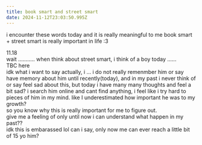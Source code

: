 ```yaml
---
title: book smart and street smart
date: 2024-11-12T23:03:50.995Z
---
```





i encounter these words today and it is really meaningful to me
book smart + street smart is really important in life :3  
  
11.18  
wait ...........
when think about street smart, i think of a boy today ......  
TBC here  
idk what i want to say actually, i ... i do not really remenmber him or say have memory about him until recently(today), and in my past i never think of or say feel sad about this, but today i have many many thoughts and feel a bit sad? i search him online and cant find anything, i feel like i try hard to pieces of him in my mind. like I underestimated how important he was to my growth?  
so you know why this is really important for me to figure out.   
give me a feeling of only until now i can understand what happen in my past??  
idk this is embarassed lol can i say, only now me can ever reach a little bit of 15 yo him?